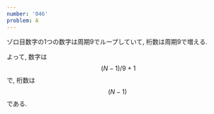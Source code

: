 ```yaml
---
number: '046'
problem: A
---
```

ゾロ目数字の1つの数字は周期9でループしていて, 桁数は周期9で増える.

よって, 数字は $$ (N-1)/9+1 $$ で, 桁数は $$ (N-1)\ %\ 9+1 $$ である.
